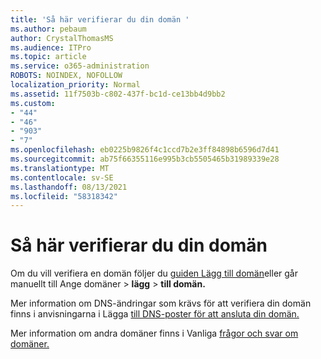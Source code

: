 ```yaml
---
title: 'Så här verifierar du din domän '
ms.author: pebaum
author: CrystalThomasMS
ms.audience: ITPro
ms.topic: article
ms.service: o365-administration
ROBOTS: NOINDEX, NOFOLLOW
localization_priority: Normal
ms.assetid: 11f7503b-c802-437f-bc1d-ce13bb4d9bb2
ms.custom:
- "44"
- "46"
- "903"
- "7"
ms.openlocfilehash: eb0225b9826f4c1ccd7b2e3ff84898b6596d7d41
ms.sourcegitcommit: ab75f66355116e995b3cb5505465b31989339e28
ms.translationtype: MT
ms.contentlocale: sv-SE
ms.lasthandoff: 08/13/2021
ms.locfileid: "58318342"
---
```

# <a name="how-to-verify-your-domain"></a>Så här verifierar du din domän

Om du vill verifiera en domän följer du [guiden Lägg till domän](https://admin.microsoft.com/Adminportal#/Domains/Wizard)eller går manuellt till Ange domäner   >  **lägg**  >  **till domän.**

Mer information om DNS-ändringar som krävs för att verifiera din domän finns i anvisningarna i Lägga [till DNS-poster för att ansluta din domän.](https://docs.microsoft.com/microsoft-365/admin/get-help-with-domains/create-dns-records-at-any-dns-hosting-provider)

Mer information om andra domäner finns i Vanliga [frågor och svar om domäner.](https://docs.microsoft.com/microsoft-365/admin/setup/domains-faq)
